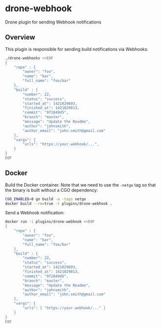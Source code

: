 # drone-webhook
Drone plugin for sending Webhook notifications


## Overview

This plugin is responsible for sending build notifications via Webhooks:

```sh
./drone-webhooks <<EOF
{
    "repo" : {
        "owner": "foo",
        "name": "bar",
        "full_name": "foo/bar"
    },
    "build" : {
        "number": 22,
        "status": "success",
        "started_at": 1421029603,
        "finished_at": 1421029813,
        "commit": "9f2849d5",
        "branch": "master",
        "message": "Update the Readme",
        "author": "johnsmith",
        "author_email": "john.smith@gmail.com"
    },
    "vargs": {
        "urls": "https://your.webhook/...",
    }
}
EOF
```

## Docker

Build the Docker container. Note that we need to use the `-netgo` tag so that
the binary is built without a CGO dependency:

```sh
CGO_ENABLED=0 go build -a -tags netgo
docker build --rm=true -t plugins/drone-webhook .
```

Send a Webhook notification:

```sh
docker run -i plugins/drone-webhook <<EOF
{
    "repo" : {
        "owner": "foo",
        "name": "bar",
        "full_name": "foo/bar"
    },
    "build" : {
        "number": 22,
        "status": "success",
        "started_at": 1421029603,
        "finished_at": 1421029813,
        "commit": "9f2849d5",
        "branch": "master",
        "message": "Update the Readme",
        "author": "johnsmith",
        "author_email": "john.smith@gmail.com"
    },
    "vargs": {
        "urls": [ "https://your.webhook/..." ]
    }
}
EOF
```

